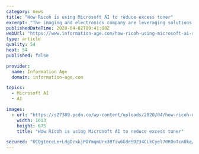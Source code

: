 ```yaml
---
category: news
title: "How Ricoh is using Microsoft AI to reduce excess toner"
excerpt: "The imaging and electronics company are leveraging solutions available on Microsoft Azure, including IoT Hub, Stream Analytics, Databricks and DevOps, in order to ensure efficient usage of toner. It’s predicted that the use of Microsoft AI by Ricoh will save the company over £200,000 a year. Richard Aston, digital operations engineering ..."
publishedDateTime: 2020-04-02T09:41:00Z
webUrl: "https://www.information-age.com/how-ricoh-using-microsoft-ai-reduce-excess-toner-123488755/"
type: article
quality: 54
heat: 54
published: false

provider:
  name: Information Age
  domain: information-age.com

topics:
  - Microsoft AI
  - AI

images:
  - url: "https://s27389.pcdn.co/wp-content/uploads/2020/04/how-ricoh-using-microsoft-ai-reduce-excess-toner.jpeg"
    width: 1013
    height: 675
    title: "How Ricoh is using Microsoft AI to reduce excess toner"

secured: "UCQgteceLe+LdgDcxkjPOYmqmUrx3BTiw6GdeSDZ34CLkCyel70ROoTcnUkq/DOqYV2Axw8tQqXGQrLlCxLUEw8o1ht7tjQw5IFv8TcHkPPhv29ihEQM+PviS8si4nzNWrezgSFwWo8E1n4cdp8dye8e686UMTEZJMERHDhV/8OWwUfd2vB3xAOK5eFM5X9p3FyxFuIeO+oyFMj7nAjNlYeEmDVU3PW0eEehpxTtJsk9qwwF/gLUzsj7x0Zi6P5f4Yjz00O1201Ca12nllxVLKYmSQFLLjDzRO6haE7ZnqqlIGkqZvb9QlBTjYhH1cvQ;O7kRg0PwQstuEODHSwarJQ=="
---
```


